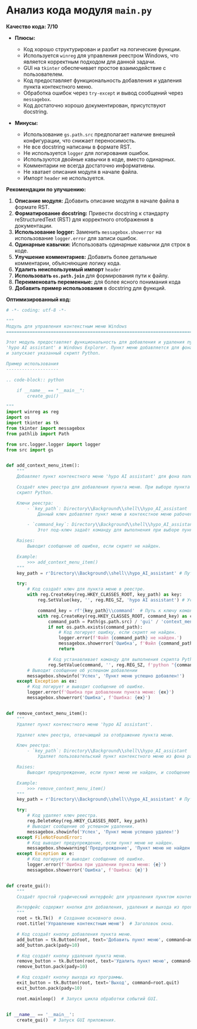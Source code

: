 # Анализ кода модуля `main.py`

**Качество кода: 7/10**

* **Плюсы:**
    *   Код хорошо структурирован и разбит на логические функции.
    *   Используется `winreg` для управления реестром Windows, что является корректным подходом для данной задачи.
    *   GUI на `tkinter` обеспечивает простое взаимодействие с пользователем.
    *   Код предоставляет функциональность добавления и удаления пункта контекстного меню.
    *   Обработка ошибок через `try-except` и вывод сообщений через `messagebox`.
    *   Код достаточно хорошо документирован, присутствуют docstring.

* **Минусы:**
    *   Использование `gs.path.src` предполагает наличие внешней конфигурации, что снижает переносимость.
    *   Не все docstring написаны в формате RST.
    *   Не используется `logger` для логирования ошибок.
    *   Используются двойные кавычки в коде, вместо одинарных.
    *   Комментарии не всегда достаточно информативны.
    *   Не хватает описания модуля в начале файла.
    *   Импорт `header` не используется.

**Рекомендации по улучшению:**

1.  **Описание модуля:** Добавить описание модуля в начале файла в формате RST.
2.  **Форматирование docstring:** Привести docstring к стандарту reStructuredText (RST) для корректного отображения в документации.
3.  **Использование logger:** Заменить `messagebox.showerror` на использование `logger.error` для записи ошибок.
4.  **Одинарные кавычки:** Использовать одинарные кавычки для строк в коде.
5.  **Улучшение комментариев:** Добавить более детальные комментарии, объясняющие логику кода.
6.  **Удалить неиспользуемый импорт** `header`
7.  **Использовать `os.path.join`** для формирования пути к файлу.
8.  **Переименовать переменные:** для более ясного понимания кода
9.  **Добавить пример использования** в docstring для функций.

**Оптимизированный код:**

```python
# -*- coding: utf-8 -*-

"""
Модуль для управления контекстным меню Windows
=========================================================================================

Этот модуль предоставляет функциональность для добавления и удаления пункта контекстного меню
'hypo AI assistant' в Windows Explorer. Пункт меню добавляется для фона папок и рабочего стола
и запускает указанный скрипт Python.

Пример использования
--------------------

.. code-block:: python

    if __name__ == "__main__":
        create_gui()

"""
import winreg as reg
import os
import tkinter as tk
from tkinter import messagebox
from pathlib import Path

from src.logger.logger import logger
from src import gs


def add_context_menu_item():
    """
    Добавляет пункт контекстного меню 'hypo AI assistant' для фона папок и рабочего стола.

    Создаёт ключ реестра для добавления пункта меню. При выборе пункта меню выполняется
    скрипт Python.

    Ключи реестра:
        - `key_path`: Directory\\Background\\shell\\hypo_AI_assistant
            Данный ключ добавляет пункт меню в контекстное меню рабочего стола и папок.

        - `command_key`: Directory\\Background\\shell\\hypo_AI_assistant\\command
            Этот под-ключ задаёт команду для выполнения при выборе пункта меню.

    Raises:
        Выводит сообщение об ошибке, если скрипт не найден.

    Example:
        >>> add_context_menu_item()
    """
    key_path = r'Directory\\Background\\shell\\hypo_AI_assistant' # Путь в реестре для пункта контекстного меню.

    try:
        # Код создаёт ключ для пункта меню в реестре.
        with reg.CreateKey(reg.HKEY_CLASSES_ROOT, key_path) as key:
            reg.SetValue(key, '', reg.REG_SZ, 'hypo AI assistant') # Устанавливает отображаемое имя пункта меню.

            command_key = rf'{key_path}\\command'  # Путь к ключу команды
            with reg.CreateKey(reg.HKEY_CLASSES_ROOT, command_key) as command:
                command_path = Path(gs.path.src) / 'gui' / 'context_menu' / 'main.py' # Формирование пути к скрипту
                if not os.path.exists(command_path):
                    # Код логирует ошибку, если скрипт не найден.
                    logger.error(f'Файл {command_path} не найден.')
                    messagebox.showerror('Ошибка', f'Файл {command_path} не найден.')
                    return

                # Код устанавливает команду для выполнения скрипта Python.
                reg.SetValue(command, '', reg.REG_SZ, f'python "{command_path}" "%1"')
        # Выводит сообщение об успешном добавлении
        messagebox.showinfo('Успех', 'Пункт меню успешно добавлен!')
    except Exception as ex:
        # Код логирует и выводит сообщение об ошибке.
        logger.error(f'Ошибка при добавлении пункта меню: {ex}')
        messagebox.showerror('Ошибка', f'Ошибка: {ex}')


def remove_context_menu_item():
    """
    Удаляет пункт контекстного меню 'hypo AI assistant'.

    Удаляет ключ реестра, отвечающий за отображение пункта меню.

    Ключ реестра:
        - `key_path`: Directory\\Background\\shell\\hypo_AI_assistant
            Удаляет пользовательский пункт контекстного меню из фона рабочего стола и папок.

    Raises:
        Выводит предупреждение, если пункт меню не найден, и сообщение об ошибке, если удаление не удалось.

    Example:
        >>> remove_context_menu_item()
    """
    key_path = r'Directory\\Background\\shell\\hypo_AI_assistant' # Путь в реестре для пункта контекстного меню

    try:
        # Код удаляет ключ реестра.
        reg.DeleteKey(reg.HKEY_CLASSES_ROOT, key_path)
        # Выводит сообщение об успешном удалении.
        messagebox.showinfo('Успех', 'Пункт меню успешно удален!')
    except FileNotFoundError:
        # Код выводит предупреждение, если пункт меню не найден.
        messagebox.showwarning('Предупреждение', 'Пункт меню не найден.')
    except Exception as e:
        # Код логирует и выводит сообщение об ошибке.
        logger.error(f'Ошибка при удалении пункта меню: {e}')
        messagebox.showerror('Ошибка', f'Ошибка: {e}')


def create_gui():
    """
    Создаёт простой графический интерфейс для управления пунктом контекстного меню.

    Интерфейс содержит кнопки для добавления, удаления и выхода из программы.
    """
    root = tk.Tk()  # Создание основного окна.
    root.title('Управление контекстным меню')  # Заголовок окна.

    # Код создаёт кнопку добавления пункта меню.
    add_button = tk.Button(root, text='Добавить пункт меню', command=add_context_menu_item)
    add_button.pack(pady=10)

    # Код создаёт кнопку удаления пункта меню.
    remove_button = tk.Button(root, text='Удалить пункт меню', command=remove_context_menu_item)
    remove_button.pack(pady=10)

    # Код создаёт кнопку выхода из программы.
    exit_button = tk.Button(root, text='Выход', command=root.quit)
    exit_button.pack(pady=10)

    root.mainloop()  # Запуск цикла обработки событий GUI.


if __name__ == '__main__':
    create_gui()  # Запуск GUI приложения.
```
